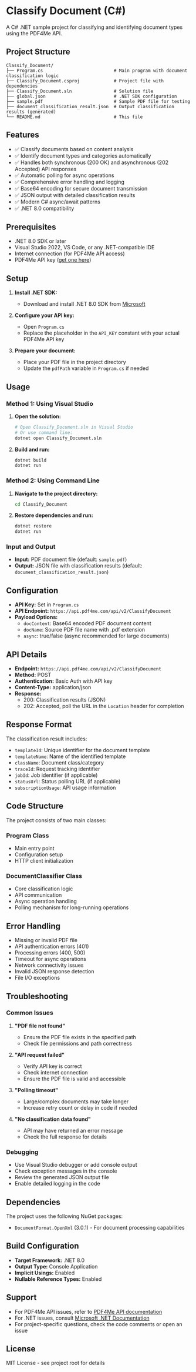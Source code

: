 # Classify Document (C#)

A C# .NET sample project for classifying and identifying document types using the PDF4Me API.

## Project Structure

```
Classify_Document/
├── Program.cs                           # Main program with document classification logic
├── Classify_Document.csproj             # Project file with dependencies
├── Classify_Document.sln                # Solution file
├── global.json                          # .NET SDK configuration
├── sample.pdf                           # Sample PDF file for testing
├── document_classification_result.json  # Output classification results (generated)
└── README.md                            # This file
```

## Features

- ✅ Classify documents based on content analysis
- ✅ Identify document types and categories automatically
- ✅ Handles both synchronous (200 OK) and asynchronous (202 Accepted) API responses
- ✅ Automatic polling for async operations
- ✅ Comprehensive error handling and logging
- ✅ Base64 encoding for secure document transmission
- ✅ JSON output with detailed classification results
- ✅ Modern C# async/await patterns
- ✅ .NET 8.0 compatibility

## Prerequisites

- .NET 8.0 SDK or later
- Visual Studio 2022, VS Code, or any .NET-compatible IDE
- Internet connection (for PDF4Me API access)
- PDF4Me API key ([get one here](https://dev.pdf4me.com/dashboard/#/api-keys/))

## Setup

1. **Install .NET SDK:**
   - Download and install .NET 8.0 SDK from [Microsoft](https://dotnet.microsoft.com/download)

2. **Configure your API key:**
   - Open `Program.cs`
   - Replace the placeholder in the `API_KEY` constant with your actual PDF4Me API key

3. **Prepare your document:**
   - Place your PDF file in the project directory
   - Update the `pdfPath` variable in `Program.cs` if needed

## Usage

### Method 1: Using Visual Studio

1. **Open the solution:**
   ```bash
   # Open Classify_Document.sln in Visual Studio
   # Or use command line:
   dotnet open Classify_Document.sln
   ```

2. **Build and run:**
   ```bash
   dotnet build
   dotnet run
   ```

### Method 2: Using Command Line

1. **Navigate to the project directory:**
   ```bash
   cd Classify_Document
   ```

2. **Restore dependencies and run:**
   ```bash
   dotnet restore
   dotnet run
   ```

### Input and Output

- **Input:** PDF document file (default: `sample.pdf`)
- **Output:** JSON file with classification results (default: `document_classification_result.json`)

## Configuration

- **API Key:** Set in `Program.cs`
- **API Endpoint:** `https://api.pdf4me.com/api/v2/ClassifyDocument`
- **Payload Options:**
  - `docContent`: Base64 encoded PDF document content
  - `docName`: Source PDF file name with .pdf extension
  - `async`: true/false (async recommended for large documents)

## API Details

- **Endpoint:** `https://api.pdf4me.com/api/v2/ClassifyDocument`
- **Method:** POST
- **Authentication:** Basic Auth with API key
- **Content-Type:** application/json
- **Response:**
  - 200: Classification results (JSON)
  - 202: Accepted, poll the URL in the `Location` header for completion

## Response Format

The classification result includes:
- `templateId`: Unique identifier for the document template
- `templateName`: Name of the identified template
- `className`: Document class/category
- `traceId`: Request tracking identifier
- `jobId`: Job identifier (if applicable)
- `statusUrl`: Status polling URL (if applicable)
- `subscriptionUsage`: API usage information

## Code Structure

The project consists of two main classes:

### Program Class
- Main entry point
- Configuration setup
- HTTP client initialization

### DocumentClassifier Class
- Core classification logic
- API communication
- Async operation handling
- Polling mechanism for long-running operations

## Error Handling

- Missing or invalid PDF file
- API authentication errors (401)
- Processing errors (400, 500)
- Timeout for async operations
- Network connectivity issues
- Invalid JSON response detection
- File I/O exceptions

## Troubleshooting

### Common Issues

1. **"PDF file not found"**
   - Ensure the PDF file exists in the specified path
   - Check file permissions and path correctness

2. **"API request failed"**
   - Verify API key is correct
   - Check internet connection
   - Ensure the PDF file is valid and accessible

3. **"Polling timeout"**
   - Large/complex documents may take longer
   - Increase retry count or delay in code if needed

4. **"No classification data found"**
   - API may have returned an error message
   - Check the full response for details

### Debugging

- Use Visual Studio debugger or add console output
- Check exception messages in the console
- Review the generated JSON output file
- Enable detailed logging in the code

## Dependencies

The project uses the following NuGet packages:
- `DocumentFormat.OpenXml` (3.0.1) - For document processing capabilities

## Build Configuration

- **Target Framework:** .NET 8.0
- **Output Type:** Console Application
- **Implicit Usings:** Enabled
- **Nullable Reference Types:** Enabled

## Support

- For PDF4Me API issues, refer to [PDF4Me API documentation](https://developer.pdf4me.com/docs/api/)
- For .NET issues, consult [Microsoft .NET Documentation](https://docs.microsoft.com/en-us/dotnet/)
- For project-specific questions, check the code comments or open an issue

## License

MIT License - see project root for details 